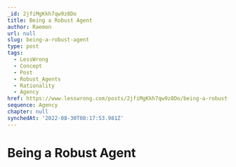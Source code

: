 ```yaml
---
_id: 2jfiMgKkh7qw9z8Do
title: Being a Robust Agent
author: Raemon
url: null
slug: being-a-robust-agent
type: post
tags:
  - LessWrong
  - Concept
  - Post
  - Robust_Agents
  - Rationality
  - Agency
href: https://www.lesswrong.com/posts/2jfiMgKkh7qw9z8Do/being-a-robust-agent
sequence: Agency
chapter: null
synchedAt: '2022-08-30T08:17:53.981Z'
---
```


# Being a Robust Agent

